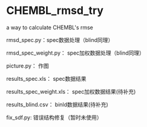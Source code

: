# CHEMBL_rmsd_try  

a way to calculate CHEMBL's rmse  

rmsd_spec.py：spec数据处理（blind同理）   

rmsd_spec_weight.py：                 spec加权数据处理（blind同理）  

picture.py：                          作图  

results_spec.xls：                    spec数据结果  

results_spec_weight.xls：             spec加权数据结果(待补充)   

results_blind.csv：                   binld数据结果(待补充) 

fix_sdf.py:                           错误结构修复（暂时未使用） 
